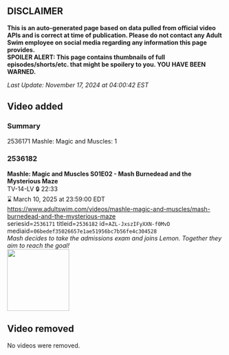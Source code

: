 ## DISCLAIMER
**This is an auto-generated page based on data pulled from official video APIs and is correct at time of publication. Please do not contact any Adult Swim employee on social media regarding any information this page provides.**  
**SPOILER ALERT: This page contains thumbnails of full episodes/shorts/etc. that might be spoilery to you. YOU HAVE BEEN WARNED.**  

_Last Update: November 17, 2024 at 04:00:42 EST_
## Video added
### Summary
2536171 Mashle: Magic and Muscles: 1  
### 2536182
**Mashle: Magic and Muscles S01E02 - Mash Burnedead and the Mysterious Maze**  
TV-14-LV 🔒 22:33  
⌛ March 10, 2025 at 23:59:00 EDT  
https://www.adultswim.com/videos/mashle-magic-and-muscles/mash-burnedead-and-the-mysterious-maze  
seriesid=`2536171` titleid=`2536182` id=`AZL-JxszIFyXXN-f0MvD` mediaid=`06bedef35026657e1ae51956bc7b56fe4c304528`  
_Mash decides to take the admissions exam and joins Lemon. Together they aim to reach the goal!_  
<a href="https://media.cdn.adultswim.com/uploads/20241106/thumbnails/2_241161647390-Mashle-EP-02-1920x1080.jpg"><img src="https://media.cdn.adultswim.com/uploads/20241106/thumbnails/2_241161647390-Mashle-EP-02-1920x1080.jpg" height="144px" /></a>
## Video removed
No videos were removed.  

